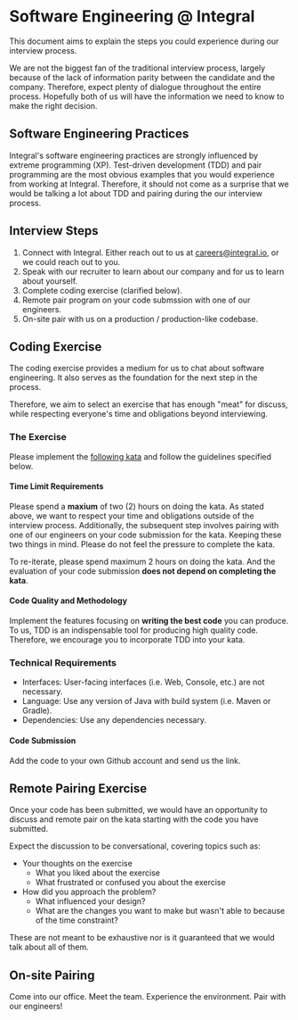 # Software Engineering @ Integral

This document aims to explain the steps you could experience during our interview process.

We are not the biggest fan of the traditional interview process, largely because of the lack
of information parity between the candidate and the company.  Therefore, expect plenty of dialogue
throughout the entire process. Hopefully both of us will have the information we need to
know to make the right decision.

## Software Engineering Practices

Integral's software engineering practices are strongly influenced by extreme programming (XP).
Test-driven development (TDD) and pair programming are the most obvious examples that you would experience
from working at Integral.  Therefore, it should not come as a surprise that we would be
talking a lot about TDD and pairing during the our interview process.

## Interview Steps

1. Connect with Integral. Either reach out to us at careers@integral.io, or we could reach out to you.
1. Speak with our recruiter to learn about our company and for us to learn about yourself.
1. Complete coding exercise (clarified below).
1. Remote pair program on your code submssion with one of our engineers.
1. On-site pair with us on a production / production-like codebase.

## Coding Exercise

The coding exercise provides a medium for us to chat about software engineering. It also serves as
the foundation for the next step in the process.

Therefore, we aim to select an exercise that has enough "meat" for discuss, while respecting
everyone's time and obligations beyond interviewing.

### The Exercise

Please implement the [following kata][interview kata] and follow the guidelines specified below.

#### Time Limit Requirements

Please spend a **maxium** of two (2) hours on doing the kata.  As stated above, we want to respect your
time and obligations outside of the interview process.  Additionally, the subsequent step involves pairing
with one of our engineers on your code submission for the kata.  Keeping these two things in mind.  Please
do not feel the pressure to complete the kata.

To re-iterate, please spend maximum 2 hours on doing the kata.  And the evaluation of your code submission
**does not depend on completing the kata**.

#### Code Quality and Methodology

Implement the features focusing on **writing the best code** you can produce.  To us, TDD is an indispensable
tool for producing high quality code.  Therefore, we encourage you to incorporate TDD into your kata.

### Technical Requirements

- Interfaces: User-facing interfaces (i.e. Web, Console, etc.) are not necessary.
- Language: Use any version of Java with build system (i.e. Maven or Gradle).
- Dependencies: Use any dependencies necessary.

#### Code Submission

Add the code to your own Github account and send us the link.

## Remote Pairing Exercise

Once your code has been submitted, we would have an opportunity to discuss and remote pair
on the kata starting with the code you have submitted.

Expect the discussion to be conversational, covering topics such as:
- Your thoughts on the exercise
  - What you liked about the exercise
  - What frustrated or confused you about the exercise
- How did you approach the problem?
  - What influenced your design?
  - What are the changes you want to make but wasn't able to because of the time constraint?

These are not meant to be exhaustive nor is it guaranteed that we would talk about all of them.

## On-site Pairing

Come into our office. Meet the team. Experience the environment. Pair with our engineers!

[interview kata]: https://github.com/integral-io/katas/tree/master/social-networking
